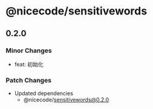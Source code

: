 # @nicecode/sensitivewords

## 0.2.0

### Minor Changes

- feat: 初始化

### Patch Changes

- Updated dependencies
  - @nicecode/sensitivewords@0.2.0
